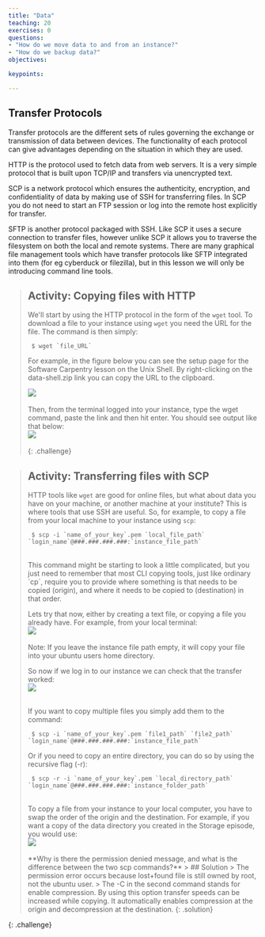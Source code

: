```yaml
---
title: "Data"
teaching: 20
exercises: 0
questions:
- "How do we move data to and from an instance?"
- "How do we backup data?"
objectives:

keypoints:

---
```


## Transfer Protocols

Transfer protocols are the different sets of rules governing the exchange or transmission of data between devices. The functionality of each protocol can give advantages depending on the situation in which they are used.

HTTP is the protocol used to fetch data from web servers. It is a very simple protocol that is built upon TCP/IP and transfers via unencrypted text. 

SCP is a network protocol which ensures the authenticity, encryption, and confidentiality of data by making use of SSH for transferring files. In SCP you do not need to start an FTP session or log into the remote host explicitly for transfer.

SFTP is another protocol packaged with SSH. Like SCP it uses a secure connection to transfer files, however unlike SCP it allows you to traverse the filesystem on both the local and remote systems. There are many graphical file management tools which have transfer protocols like SFTP integrated into them (for eg cyberduck or filezilla), but in this lesson we will only be introducing command line tools.


> ## Activity: Copying files with HTTP
> We'll start by using the HTTP protocol in the form of the `wget` tool. To download a file to your instance using `wget` you need the URL for the file. The command is then simply:
>~~~
>  $ wget `file_URL`
>~~~
> 
>  For example, in the figure below you can see the setup page for the Software Carpentry lesson on the Unix Shell. By right-clicking on the data-shell.zip link you can copy the URL to the clipboard.
> <br>
> 
><kbd><img src="{{ page.root }}/fig/Data_copy_link2.png" /></kbd><br><br>
> Then, from the terminal logged into your instance, type the wget command, paste the link and then hit enter. You should see output like that below:
> <br>
><kbd><img src="{{ page.root }}/fig/Data_wget_file.png" /></kbd><br><br>
{: .challenge}

> ## Activity: Transferring files with SCP
> HTTP tools like `wget` are good for online files, but what about data you have on your machine, or another machine at your institute? This is where tools that use SSH are useful. So, for example, to copy a file from your local machine to your instance using `scp`:
>~~~
>  $ scp -i `name_of_your_key`.pem `local_file_path` `login_name`@###.###.###.###:`instance_file_path`
>~~~
><br>
> This command might be starting to look a little complicated, but you just need to remember that most CLI copying tools, just like ordinary `cp`, require you to provide where something is that needs to be copied (origin), and where it needs to be copied to (destination) in that order.
> 
> Lets try that now, either by creating a text file, or copying a file you already have. For example, from your local terminal:
><br>
><kbd><img src="{{ page.root }}/fig/Data_scp_copy.png" /></kbd><br><br>
> Note: If you leave the instance file path empty, it will copy your file into your ubuntu users home directory.
>
>  So now if we log in to our instance we can check that the transfer worked:
><br>
><kbd><img src="{{ page.root }}/fig/Data_scp_check.png" /></kbd><br><br>
>
> If you want to copy multiple files you simply add them to the command:
>~~~ 
>  $ scp -i `name_of_your_key`.pem `file1_path` `file2_path` `login_name`@###.###.###.###:`instance_file_path`
>~~~
>
> Or if you need to copy an entire directory, you can do so by using the recursive flag (-r):
> ~~~
>  $ scp -r -i `name_of_your_key`.pem `local_directory_path` `login_name`@###.###.###.###:`instance_folder_path` 
> ~~~ 
><br>
> To copy a file from your instance to your local computer, you have to swap the order of the origin and the destination.
> For example, if you want a copy of the data directory you created in the Storage episode, you would use:
><br>
><kbd><img src="{{ page.root }}/fig/Data_scp_recursive.png" /></kbd><br><br>
> **Why is there the permission denied message, and what is the difference between the two scp commands?**
> > ## Solution
> > The permission error occurs because lost+found file is still owned by root, not the ubuntu user. 
> > The -C in the second command stands for enable compression. By using this option transfer speeds can be increased while copying. It automatically enables compression at the origin and decompression at the destination.
> {: .solution}
{: .challenge}



<!--
> ## Activity: Managing data via SFTP
> SCP is a popular solution that can prove helpful if you simply need to transfer files. However, if you need to list remote directories, create new directories, remove files, or do other administrative tasks, SFTP can do the job.
> 
> We can open up an SFTP session, just like when logging in via ssh, by issuing the following command:
>~~~
>  $ sftp -i `name_of_your_key`.pem `login_name`@###.###.###.###
>~~~
><br>
> You will connect to your instance and your prompt will change to an SFTP prompt. 
> 
> We can navigate through our instance's file hierarchy using a number of commands that function similarly to their shell counterparts. 
> <br>
><kbd><img src="{{ page.root }}/fig/Data_sftp_remote.png" /></kbd><br><br>
>
> We can direct commands towards the local file system by preceding them with an “l” for local.
> 
> If we would like to download files from our instance, we can do so by issuing the following command:
>~~~
>  get `instance_file_path` `local_file_path`
>~~~
> <br>
> If you omit the local file name, the command downloads the file to a file with the same name on the local file system.
>  <br>
> 
><kbd><img src="{{ page.root }}/fig/Data_sftp_get.png" /></kbd><br><br>
>
><br>
> When you need to transfer from your local machine to your instance, you use:
>~~~
>  put `local_file_path` `instance_file_path` 
>~~~
> <br>
> <kbd><img src="{{ page.root }}/fig/Data_sftp_put.png" /></kbd><br><br>
> 
>  Just as with `scp` you can copy entire directories using the recursive flag -r. 
> 
{: .challenge}
-->



